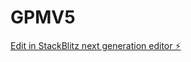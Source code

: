 # GPMV5

[Edit in StackBlitz next generation editor ⚡️](https://stackblitz.com/~/github.com/NotCamSlice/GPMV5)